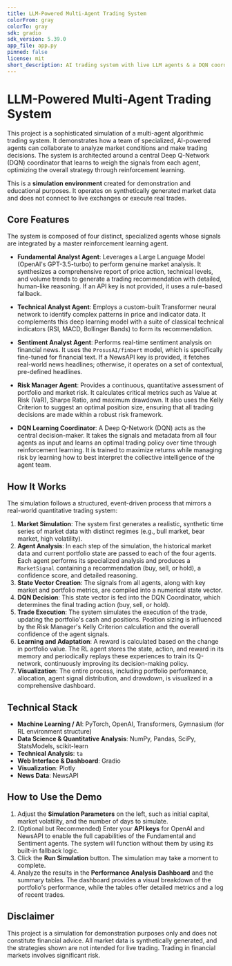 ```yaml
---
title: LLM-Powered Multi-Agent Trading System
colorFrom: gray
colorTo: gray
sdk: gradio
sdk_version: 5.39.0
app_file: app.py
pinned: false
license: mit
short_description: AI trading system with live LLM agents & a DQN coordinator
---
```


# LLM-Powered Multi-Agent Trading System

This project is a sophisticated simulation of a multi-agent algorithmic trading system. It demonstrates how a team of specialized, AI-powered agents can collaborate to analyze market conditions and make trading decisions. The system is architected around a central Deep Q-Network (DQN) coordinator that learns to weigh the signals from each agent, optimizing the overall strategy through reinforcement learning.

This is a **simulation environment** created for demonstration and educational purposes. It operates on synthetically generated market data and does not connect to live exchanges or execute real trades.

## Core Features

The system is composed of four distinct, specialized agents whose signals are integrated by a master reinforcement learning agent.

* **Fundamental Analyst Agent**: Leverages a Large Language Model (OpenAI's GPT-3.5-turbo) to perform genuine market analysis. It synthesizes a comprehensive report of price action, technical levels, and volume trends to generate a trading recommendation with detailed, human-like reasoning. If an API key is not provided, it uses a rule-based fallback.

* **Technical Analyst Agent**: Employs a custom-built Transformer neural network to identify complex patterns in price and indicator data. It complements this deep learning model with a suite of classical technical indicators (RSI, MACD, Bollinger Bands) to form its recommendation.

* **Sentiment Analyst Agent**: Performs real-time sentiment analysis on financial news. It uses the `ProsusAI/finbert` model, which is specifically fine-tuned for financial text. If a NewsAPI key is provided, it fetches real-world news headlines; otherwise, it operates on a set of contextual, pre-defined headlines.

* **Risk Manager Agent**: Provides a continuous, quantitative assessment of portfolio and market risk. It calculates critical metrics such as Value at Risk (VaR), Sharpe Ratio, and maximum drawdown. It also uses the Kelly Criterion to suggest an optimal position size, ensuring that all trading decisions are made within a robust risk framework.

* **DQN Learning Coordinator**: A Deep Q-Network (DQN) acts as the central decision-maker. It takes the signals and metadata from all four agents as input and learns an optimal trading policy over time through reinforcement learning. It is trained to maximize returns while managing risk by learning how to best interpret the collective intelligence of the agent team.

## How It Works

The simulation follows a structured, event-driven process that mirrors a real-world quantitative trading system:

1.  **Market Simulation**: The system first generates a realistic, synthetic time series of market data with distinct regimes (e.g., bull market, bear market, high volatility).
2.  **Agent Analysis**: In each step of the simulation, the historical market data and current portfolio state are passed to each of the four agents. Each agent performs its specialized analysis and produces a `MarketSignal` containing a recommendation (buy, sell, or hold), a confidence score, and detailed reasoning.
3.  **State Vector Creation**: The signals from all agents, along with key market and portfolio metrics, are compiled into a numerical state vector.
4.  **DQN Decision**: This state vector is fed into the DQN Coordinator, which determines the final trading action (buy, sell, or hold).
5.  **Trade Execution**: The system simulates the execution of the trade, updating the portfolio's cash and positions. Position sizing is influenced by the Risk Manager's Kelly Criterion calculation and the overall confidence of the agent signals.
6.  **Learning and Adaptation**: A reward is calculated based on the change in portfolio value. The RL agent stores the state, action, and reward in its memory and periodically replays these experiences to train its Q-network, continuously improving its decision-making policy.
7.  **Visualization**: The entire process, including portfolio performance, allocation, agent signal distribution, and drawdown, is visualized in a comprehensive dashboard.

## Technical Stack

* **Machine Learning / AI**: PyTorch, OpenAI, Transformers, Gymnasium (for RL environment structure)
* **Data Science & Quantitative Analysis**: NumPy, Pandas, SciPy, StatsModels, scikit-learn
* **Technical Analysis**: `ta`
* **Web Interface & Dashboard**: Gradio
* **Visualization**: Plotly
* **News Data**: NewsAPI

## How to Use the Demo

1.  Adjust the **Simulation Parameters** on the left, such as initial capital, market volatility, and the number of days to simulate.
2.  (Optional but Recommended) Enter your **API keys** for OpenAI and NewsAPI to enable the full capabilities of the Fundamental and Sentiment agents. The system will function without them by using its built-in fallback logic.
3.  Click the **Run Simulation** button. The simulation may take a moment to complete.
4.  Analyze the results in the **Performance Analysis Dashboard** and the summary tables. The dashboard provides a visual breakdown of the portfolio's performance, while the tables offer detailed metrics and a log of recent trades.

## Disclaimer

This project is a simulation for demonstration purposes only and does not constitute financial advice. All market data is synthetically generated, and the strategies shown are not intended for live trading. Trading in financial markets involves significant risk.
